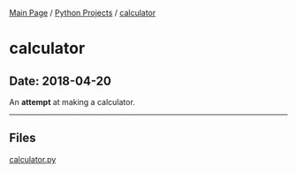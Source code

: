 [Main Page](/) / [Python Projects](/python) / [calculator](/python/2018-04-20_calculator)

# calculator

## Date: 2018-04-20

An **attempt** at making a calculator.

-----

## Files

[calculator.py](calculator.py)